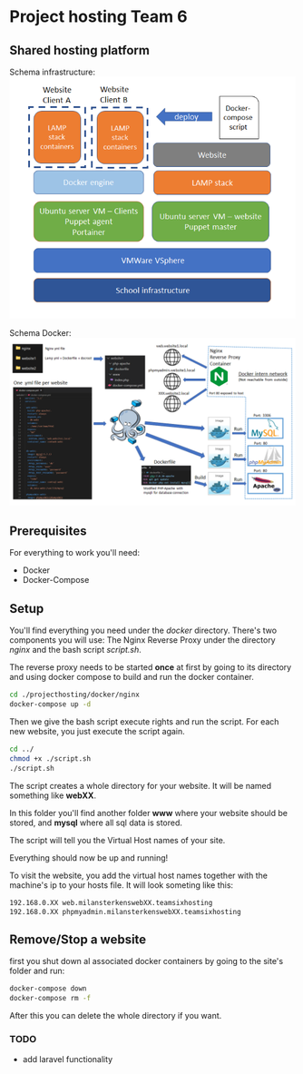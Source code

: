 # Project hosting Team 6
## Shared hosting platform

Schema infrastructure:\
![hosting infrastructure](./resources/schema_english.png)

Schema Docker:\
![schema docker](./resources/docker_schema.png)

## Prerequisites
For everything to work you'll need:
- Docker
- Docker-Compose
## Setup


You'll find everything you need under the _docker_ directory. There's two components you will use: The Nginx Reverse Proxy under the directory _nginx_ and the bash script _script.sh_. 

The reverse proxy needs to be started __once__ at first by going to its directory and using docker compose to build and run the docker container.

```bash
cd ./projecthosting/docker/nginx
docker-compose up -d
 ```

Then we give the bash script execute rights and run the script. For each new website, you just execute the script again.

```bash
cd ../
chmod +x ./script.sh
./script.sh
```

The script creates a whole directory for your website. It will be named something like __webXX__. 

In this folder you'll find another folder __www__ where your website should be stored, and __mysql__ where all sql data is stored.

The script will tell you the Virtual Host names of your site.

Everything should now be up and running!

To visit the website, you add the virtual host names together with the machine's ip to your hosts file. It will look someting like this:
```
192.168.0.XX web.milansterkenswebXX.teamsixhosting 
192.168.0.XX phpmyadmin.milansterkenswebXX.teamsixhosting
```


## Remove/Stop a website

first you shut down al associated docker containers by going to the site's folder and run:

```bash
docker-compose down
docker-compose rm -f
```
After this you can delete the whole directory if you want.

### TODO
- add laravel functionality
